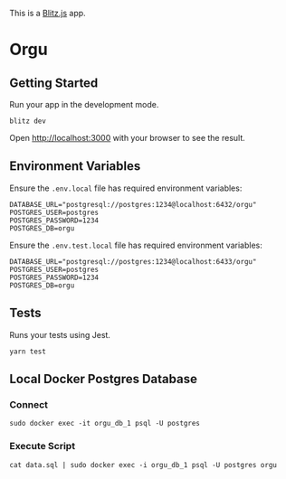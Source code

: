 This is a [Blitz.js](https://github.com/blitz-js/blitz) app.

# Orgu

## Getting Started

Run your app in the development mode.

```
blitz dev
```

Open [http://localhost:3000](http://localhost:3000) with your browser to see the result.

## Environment Variables

Ensure the `.env.local` file has required environment variables:

```
DATABASE_URL="postgresql://postgres:1234@localhost:6432/orgu"
POSTGRES_USER=postgres
POSTGRES_PASSWORD=1234
POSTGRES_DB=orgu
```

Ensure the `.env.test.local` file has required environment variables:

```
DATABASE_URL="postgresql://postgres:1234@localhost:6433/orgu"
POSTGRES_USER=postgres
POSTGRES_PASSWORD=1234
POSTGRES_DB=orgu
```

## Tests

Runs your tests using Jest.

```
yarn test
```

## Local Docker Postgres Database

### Connect

```
sudo docker exec -it orgu_db_1 psql -U postgres
```

### Execute Script

```
cat data.sql | sudo docker exec -i orgu_db_1 psql -U postgres orgu
```
